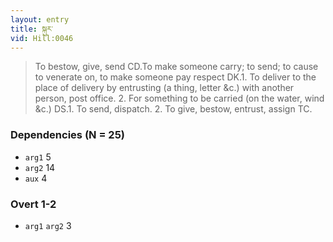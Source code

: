 ```yaml
---
layout: entry
title: སྐུར་
vid: Hill:0046
---
```

> To bestow, give, send CD\.To make someone carry; to send; to cause to venerate on, to make someone pay respect DK\.1\. To deliver to the place of delivery by entrusting (a thing, letter &c\.) with another person, post office\. 2\. For something to be carried (on the water, wind &c\.) DS\.1\. To send, dispatch\. 2\. To give, bestow, entrust, assign TC\.


### Dependencies (N = 25)
* `arg1` 5
* `arg2` 14
* `aux` 4


### Overt 1-2
* `arg1` `arg2` 3
